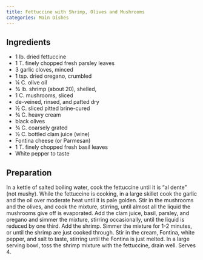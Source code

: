 ```yaml
---
title: Fettuccine with Shrimp, Olives and Mushrooms
categories: Main Dishes
---
```


## Ingredients

- 1 lb. dried fettuccine
- 1 T. finely chopped fresh parsley leaves
- 3 garlic cloves, minced
- 1 tsp. dried oregano, crumbled
- ¼ C. olive oil
- ¾ lb. shrimp (about 20), shelled,
- 1 C. mushrooms, sliced
- de-veined, rinsed, and patted dry
- ½ C. sliced pitted brine-cured
- ¾ C. heavy cream
- black olives
- ¾ C. coarsely grated
- ½ C. bottled clam juice (wine)
- Fontina cheese (or Parmesan)
- 1 T. finely chopped fresh basil leaves
- White pepper to taste

## Preparation

In a kettle of salted boiling water, cook the fettuccine until it is “al dente” (not mushy).  While the fettuccine is cooking, in a large skillet cook the garlic and the oil over moderate heat until it is pale golden.  Stir in the mushrooms and the olives, and cook the mixture, stirring, until almost all the liquid the mushrooms give off is evaporated.  Add the clam juice, basil, parsley, and oregano and simmer the mixture, stirring occasionally, until the liquid is reduced by one third.  Add the shrimp.  Simmer the mixture for 1-2 minutes, or until the shrimp are just cooked through.  Stir in the cream, Fontina, white pepper, and salt to taste, stirring until the Fontina is just melted.  In a large serving bowl, toss the shrimp mixture with the fettuccine, drain well.  Serves 4.

